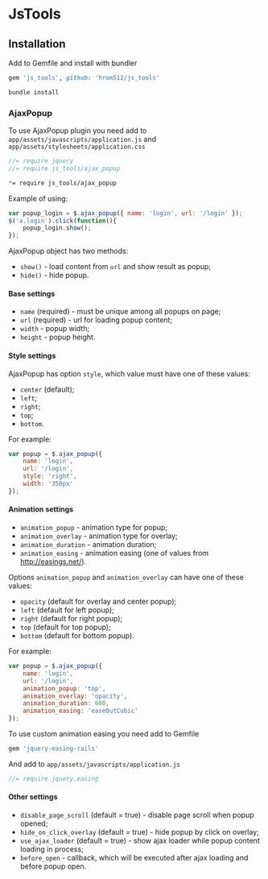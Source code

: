 # JsTools

## Installation

Add to Gemfile and install with bundler

```ruby
gem 'js_tools', github: 'hrom512/js_tools'
```

```bash
bundle install
```

### AjaxPopup

To use AjaxPopup plugin you need add to `app/assets/javascripts/application.js` and `app/assets/stylesheets/application.css`

```javascript
//= require jquery
//= require js_tools/ajax_popup
```

```css
*= require js_tools/ajax_popup
```

Example of using:

```javascript
var popup_login = $.ajax_popup({ name: 'login', url: '/login' });
$('a.login').click(function(){
    popup_login.show();
});
```

AjaxPopup object has two methods:
* `show()` - load content from `url` and show result as popup;
* `hide()` - hide popup.

#### Base settings

* `name` (required) - must be unique among all popups on page;
* `url` (required) - url for loading popup content;
* `width` - popup width;
* `height` - popup height.

#### Style settings

AjaxPopup has option `style`, which value must have one of these values:
* `center` (default);
* `left`;
* `right`;
* `top`;
* `bottom`.

For example:

```javascript
var popup = $.ajax_popup({
    name: 'login',
    url: '/login',
    style: 'right',
    width: '350px'
});
```

#### Animation settings

* `animation_popup` - animation type for popup;
* `animation_overlay` - animation type for overlay;
* `animation_duration` - animation duration;
* `animation_easing` - animation easing (one of values from http://easings.net/).

Options `animation_popup` and `animation_overlay` can have one of these values:

* `opacity` (default for overlay and center popup);
* `left` (default for left popup);
* `right` (default for right popup);
* `top` (default for top popup);
* `bottom` (default for bottom popup).

For example:

```javascript
var popup = $.ajax_popup({
    name: 'login',
    url: '/login',
    animation_popup: 'top',
    animation_overlay: 'opacity',
    animation_duration: 600,
    animation_easing: 'easeOutCubic'
});
```

To use custom animation easing you need add to Gemfile

```ruby
gem 'jquery-easing-rails'
```

And add to `app/assets/javascripts/application.js`

```javascript
//= require jquery.easing
```

#### Other settings

* `disable_page_scroll` (default = true) - disable page scroll when popup opened;
* `hide_on_click_overlay` (default = true) - hide popup by click on overlay;
* `use_ajax_loader` (default = true) - show ajax loader while popup content loading in process;
* `before_open` - callback, which will be executed after ajax loading and before popup open.

